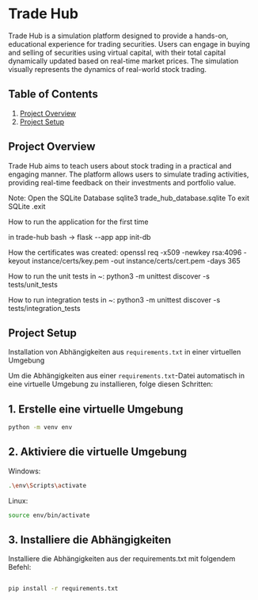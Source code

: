 # Trade Hub

Trade Hub is a simulation platform designed to provide a hands-on, educational experience for trading securities. Users can engage in buying and selling of securities using virtual capital, with their total capital dynamically updated based on real-time market prices. The simulation visually represents the dynamics of real-world stock trading.

## Table of Contents

1. [Project Overview](#project-overview)
2. [Project Setup](#project-setup)

## Project Overview

Trade Hub aims to teach users about stock trading in a practical and engaging manner. The platform allows users to simulate trading activities, providing real-time feedback on their investments and portfolio value.


Note:
    Open the SQLite Database
        sqlite3 trade_hub_database.sqlite
    To exit SQLite
        .exit

How to run the application for the first time

in trade-hub
    bash -> flask --app app init-db

How the certificates was created:
    openssl req -x509 -newkey rsa:4096 -keyout instance/certs/key.pem -out instance/certs/cert.pem -days 365

How to run the unit tests in ~:
    python3 -m unittest discover -s tests/unit_tests

How to run integration tests in ~:
    python3 -m unittest discover -s tests/integration_tests

## Project Setup
Installation von Abhängigkeiten aus `requirements.txt` in einer virtuellen Umgebung

Um die Abhängigkeiten aus einer `requirements.txt`-Datei automatisch in eine virtuelle Umgebung zu installieren, folge diesen Schritten:

## 1. Erstelle eine virtuelle Umgebung


```bash
python -m venv env
```
## 2. Aktiviere die virtuelle Umgebung

Windows:
```bash
.\env\Scripts\activate
```
Linux:
```bash
source env/bin/activate
```

## 3. Installiere die Abhängigkeiten
Installiere die Abhängigkeiten aus der requirements.txt mit folgendem Befehl:

```bash

pip install -r requirements.txt
```